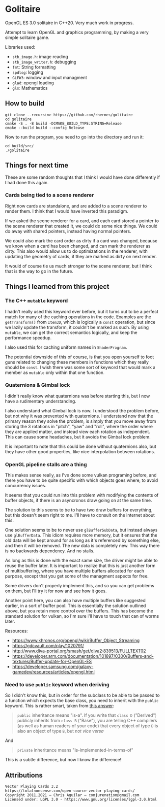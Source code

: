 # Golitaire

OpenGL ES 3.0 solitaire in C++20. Very much work in progress.

Attempt to learn OpenGL and graphics programming, by making a very
simple solitaire game.

Libraries used:

- `stb_image.h`: image reading
- `stb_image_writer.h`: debugging
- `fmt`: String formatting
- `spdlog`: logging
- `GLFW3`: window and input managment
- `glad`: opengl loading
- `glm`: Mathematics

## How to build

```
git clone --recursive https://github.com/rhermes/golitaire
cd golitaire
cmake -S . -B build -DCMAKE_BUILD_TYPE:STRING=Release
cmake --build build --config Release
```

Now to run the program, you need to go into the directory and run it:

```
cd build/src/
./golitaire
```

## Things for next time

These are some random thoughts that I think I would have done differently if I had done
this again.

### Cards being tied to a scene renderer

Right now cards are standalone, and are added to a scene renderer to render them. I
think that I would have inverted this paradigm.

If we asked the scene renderer for a card, and each card stored a pointer to the scene
renderer that created it, we could do some nice things. We could do away with shared pointers,
instead having normal pointers.

We could also mark the card order as dirty if a card was changed, because we know when
a card has been changed, and can mark the renderer as dirty. This also would allow us to
do optimizations in the renderer, with updating the geometry of cards, if they are marked
as dirty on next render.

It would of course tie us much stronger to the scene renderer, but I think that is the way
to go in the future.

## Things I learned from this project

### The C++ `mutable` keyword

I hadn't really used this keyword ever before, but it turns out to be a perfect
match for many of the caching operations in the code. Examples are the
`getTransform()` from `Item3D`, which is logically a `const` operation, but
since we lazily update the transform, it couldn't be marked as such. By using
`mutable`, we can get the correct semantics logically, and keep the performance
speedup.

I also used this for caching uniform names in `ShaderProgram`.

The potential downside of this of course, is that you open yourself to foot guns
related to changing these members in functions which they really should be `const`.
I wish there was some sort of keyword that would mark a member as `mutable` only
within that one function.

### Quaternions & Gimbal lock

I didn't really know what quaternions was before starting this, but I now have a
rudimentary understanding.

I also understand what Gimbal lock is now. I understood the problem before, but
not why it was prevented with quaternions. I understand now that the primary
reason they solve the problem, is simply that you move away from storing the
3 rotations in "pitch", "yaw" and "roll", where the order where they are applied
matter, and instead view each rotation as independent. This can cause some headaches,
but it avoids the Gimbal lock problem.

It is important to note that this could be done without quaternions also, but
they have other good properties, like nice interpolation between rotations.

### OpenGL pipeline stalls are a thing

This makes sense really, as I've done some vulkan programing before, and there you
have to be quite specific with which objects goes where, to avoid concurrency issues.

It seems that you could run into this problem with modifying the contents of buffer objects,
if there is an asyncronos draw going on at the same time.

The solution to this seems to be to have two draw buffers for everything, but this
doesn't seem right to me. I'll have to consult on the internet about this.

One solution seems to be to never use `glBufferSubData`, but instead always use
`glBufferData`. This idiom requires more memory, but it ensures that the old data
will be kept around for as long as it's referenced by something else, and then it
will be removed. The new data is completely new. This way there is no backwards
dependency. And no stalls.

As long as this is done with the exact same size, the driver might be able to reuse
the buffer later. It is important to realize that this is just another form of
multibuffering, where you have multiple buffers allocated for each purpose, except
that you get some of the managment aspects for free.

Some drivers don't properly implement this, and so you can get problems on them,
but I'll try it for now and see how it goes.

Another point here, you can also have multiple buffers like suggested earlier,
in a sort of buffer pool. This is essentially the solution outlined above,
but you retain more control over the buffers. This has become the standard
solution for vulkan, so I'm sure I'll have to touch that can of worms later.


Resources:
- https://www.khronos.org/opengl/wiki/Buffer_Object_Streaming
- https://gdcvault.com/play/1020791/
- http://www.diva-portal.org/smash/get/diva2:839513/FULLTEXT02
- https://developer.arm.com/documentation/101897/0300/Buffers-and-textures/Buffer-update-for-OpenGL-ES
- https://developer.samsung.com/galaxy-gamedev/resources/articles/opengl.html


### Need to use `public` keyword when deriving
So I didn't know this, but in order for the subclass to be able to be passed
to a function which expects the base class, you need to inherit with the
`public` keyword. This is rather smart, taken from [this answer](https://stackoverflow.com/a/31506864):

> `public` inheritance means "is-a". If you write that `class D` ("Derived") publicly inherits
> from `class B` ("Base"), you are telling C++ compilers (as well as human readers of your code) 
> that every object of type `D` is also an object of type `B`, but *not vice versa*

And

> `private` inheritance means "is-implemented-in-terms-of"

This is a subtle difference, but now I know the difference!


## Attributions

```
Vector Playing Cards 3.2
https://totalnonsense.com/open-source-vector-playing-cards/
Copyright 2011,2021 – Chris Aguilar – conjurenation@gmail.com
Licensed under: LGPL 3.0 - https://www.gnu.org/licenses/lgpl-3.0.html
```
